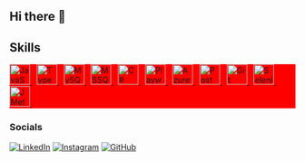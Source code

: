 ## Hi there 👋

<!--
**Katyayanilal/Katyayanilal** is a ✨ _special_ ✨ repository because its `README.md` (this file) appears on your GitHub profile.

Here are some ideas to get you started:

- 🔭 I’m currently working on ...
- 🌱 I’m currently learning ...
- 👯 I’m looking to collaborate on ...
- 🤔 I’m looking for help with ...
- 💬 Ask me about ...
- 📫 How to reach me: ...
- 😄 Pronouns: ...
- ⚡ Fun fact: ...
-->

## Skills

<div style="background:red">
  <!-- JavaScript -->
  <a href="https://developer.mozilla.org/en-US/docs/Web/JavaScript" target="_blank" rel="noreferrer">
    <img
      src="https://raw.githubusercontent.com/danielcranney/readme-generator/main/public/icons/skills/javascript-colored.svg"
      width="36"
      height="36"
      alt="JavaScript"
    />
  </a>&nbsp;

  <!-- TypeScript -->
  <a href="https://www.typescriptlang.org/" target="_blank" rel="noreferrer">
    <img
      src="https://raw.githubusercontent.com/danielcranney/readme-generator/main/public/icons/skills/typescript-colored.svg"
      width="36"
      height="36"
      alt="TypeScript"
    />
  </a>&nbsp;

  <!-- MySQL -->
  <a href="https://www.mysql.com/" target="_blank" rel="noreferrer">
    <img
      src="https://raw.githubusercontent.com/danielcranney/readme-generator/main/public/icons/skills/mysql-colored.svg"
      width="36"
      height="36"
      alt="MySQL"
    />
  </a>&nbsp;

  <!-- MSSQL -->
  <a href="https://docs.microsoft.com/en-us/sql/sql-server/" target="_blank" rel="noreferrer">
    <img
      src="https://raw.githubusercontent.com/danielcranney/readme-generator/main/public/icons/skills/mssql-colored.svg"
      width="36"
      height="36"
      alt="MSSQL"
    />
  </a>&nbsp;

  <!-- C# .NET -->
  <a href="https://docs.microsoft.com/en-us/dotnet/csharp/" target="_blank" rel="noreferrer">
    <img
      src="https://raw.githubusercontent.com/danielcranney/readme-generator/main/public/icons/skills/csharp-colored.svg"
      width="36"
      height="36"
      alt="C# .NET"
    />
  </a>&nbsp;

  <!-- Playwright -->
  <a href="https://playwright.dev/" target="_blank" rel="noreferrer">
    <img
      src="https://user-images.githubusercontent.com/35580526/112725879-9c67c280-8f28-11eb-9447-2a208d4e0c67.png"
      width="36"
      height="36"
      alt="Playwright"
    />
  </a>&nbsp;

  <!-- Azure DevOps -->
  <a href="https://azure.microsoft.com/en-us/services/devops/" target="_blank" rel="noreferrer">
    <img
      src="https://user-images.githubusercontent.com/29120939/112924186-4bfb9700-90eb-11eb-8b1b-cb3b61a9c97b.png"
      width="36"
      height="36"
      alt="Azure DevOps"
    />
  </a>&nbsp;

  <!-- Postman -->
  <a href="https://www.postman.com/" target="_blank" rel="noreferrer">
    <img
      src="https://user-images.githubusercontent.com/35580526/112725844-768e1e80-8f28-11eb-87c2-1ef013a4cc66.png"
      width="36"
      height="36"
      alt="Postman"
    />
  </a>&nbsp;

  <!-- Git -->
  <a href="https://git-scm.com/" target="_blank" rel="noreferrer">
    <img
      src="https://raw.githubusercontent.com/danielcranney/readme-generator/main/public/icons/skills/git-colored.svg"
      width="36"
      height="36"
      alt="Git"
    />
  </a>&nbsp;

  <!-- Selenium -->
  <a href="https://www.selenium.dev/" target="_blank" rel="noreferrer">
    <img
      src="https://raw.githubusercontent.com/danielcranney/readme-generator/main/public/icons/skills/selenium-colored.svg"
      width="36"
      height="36"
      alt="Selenium"
    />
  </a>&nbsp;

  <!-- JMeter -->
  <a href="https://jmeter.apache.org/" target="_blank" rel="noreferrer">
    <img
      src="https://user-images.githubusercontent.com/35580526/112725856-83ab0d80-8f28-11eb-8cf3-f2ccaf6c2f21.png"
      width="36"
      height="36"
      alt="JMeter"
    />
  </a>&nbsp;
</div>


### Socials
[![LinkedIn](https://img.shields.io/badge/LinkedIn-0077B5?style=for-the-badge&logo=linkedin&logoColor=white)](www.linkedin.com/in/katyayani-lal)
[![Instagram](https://img.shields.io/badge/Instagram-E4405F?style=for-the-badge&logo=instagram&logoColor=white)](https://instagram.com/kat_yayani_)
[![GitHub](https://img.shields.io/badge/GitHub-100000?style=for-the-badge&logo=github&logoColor=white)](https://github.com/Katyayanilal)

